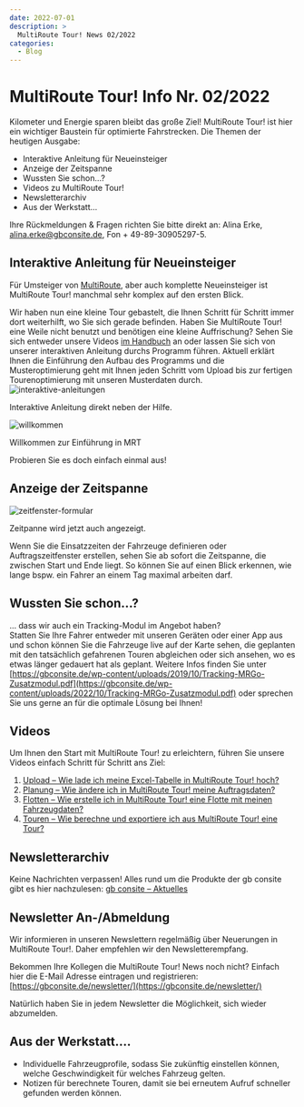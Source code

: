 ```yaml
---
date: 2022-07-01
description: >
  MultiRoute Tour! News 02/2022
categories:
  - Blog
---
```


# MultiRoute Tour! Info Nr. 02/2022

Kilometer und Energie sparen bleibt das große Ziel! MultiRoute Tour! ist hier ein wichtiger Baustein für optimierte Fahrstrecken.
Die Themen der heutigen Ausgabe:

- Interaktive Anleitung für Neueinsteiger
- Anzeige der Zeitspanne
- Wussten Sie schon…?
- Videos zu MultiRoute Tour!
- Newsletterarchiv
- Aus der Werkstatt…

<!-- more -->

Ihre Rückmeldungen & Fragen richten Sie bitte direkt an: Alina Erke, alina.erke@gbconsite.de, Fon + 49-89-30905297-5.

## Interaktive Anleitung für Neueinsteiger

Für Umsteiger von [MultiRoute](http://www.multiroute.de), aber auch komplette Neueinsteiger ist MultiRoute Tour! manchmal sehr komplex auf den ersten Blick.

Wir haben nun eine kleine Tour gebastelt, die Ihnen Schritt für Schritt immer dort weiterhilft, wo Sie sich gerade befinden. Haben Sie MultiRoute Tour! eine Weile nicht benutzt und benötigen eine kleine Auffrischung? Sehen Sie sich entweder unsere Videos [im Handbuch](https://tour.multiroute.de/handbuch/uebersicht/) an oder lassen Sie sich von unserer interaktiven Anleitung durchs Programm führen. Aktuell erklärt Ihnen die Einführung den Aufbau des Programms und die Musteroptimierung geht mit Ihnen jeden Schritt vom Upload bis zur fertigen Tourenoptimierung mit unseren Musterdaten durch.
![interaktive-anleitungen](https://github.com/gbconsite/MultiRoute-Tour/assets/99329016/0f00ba09-55cf-44e1-95e6-d706607e59e3)

Interaktive Anleitung direkt neben der Hilfe.

![willkommen](https://github.com/gbconsite/MultiRoute-Tour/assets/99329016/a2ee738d-fd55-40a8-bcac-275b241f8b77)

Willkommen zur Einführung in MRT

Probieren Sie es doch einfach einmal aus!

## Anzeige der Zeitspanne


![zeitfenster-formular](https://github.com/gbconsite/MultiRoute-Tour/assets/99329016/d71959b7-4949-4330-b5cb-c0fded529c9a)

Zeitpanne wird jetzt auch angezeigt.

Wenn Sie die Einsatzzeiten der Fahrzeuge definieren oder Auftragszeitfenster erstellen, sehen Sie ab sofort die Zeitspanne, die zwischen Start und Ende liegt. So können Sie auf einen Blick erkennen, wie lange bspw. ein Fahrer an einem Tag maximal arbeiten darf.  


## Wussten Sie schon…?

… dass wir auch ein Tracking-Modul im Angebot haben?  
Statten Sie Ihre Fahrer entweder mit unseren Geräten oder einer App aus und schon können Sie die Fahrzeuge live auf der Karte sehen, die geplanten mit den tatsächlich gefahrenen Touren abgleichen oder sich ansehen, wo es etwas länger gedauert hat als geplant.   Weitere Infos finden Sie unter [https://gbconsite.de/wp-content/uploads/2019/10/Tracking-MRGo-Zusatzmodul.pdf](https://gbconsite.de/wp-content/uploads/2022/10/Tracking-MRGo-Zusatzmodul.pdf) oder sprechen Sie uns gerne an für die optimale Lösung bei Ihnen!

## Videos

Um Ihnen den Start mit MultiRoute Tour! zu erleichtern, führen Sie unsere Videos einfach Schritt für Schritt ans Ziel:

1. [Upload – Wie lade ich meine Excel-Tabelle in MultiRoute Tour! hoch?](https://youtu.be/MH_X33FIeZ4)
2. [Planung – Wie ändere ich in MultiRoute Tour! meine Auftragsdaten?](https://youtu.be/6g8or6JhefA)
3. [Flotten – Wie erstelle ich in MultiRoute Tour! eine Flotte mit meinen Fahrzeugdaten?](https://youtu.be/P-ZWiFxW47w)
4. [Touren – Wie berechne und exportiere ich aus MultiRoute Tour! eine Tour?](https://youtu.be/KBVUdJhmuG0)

## Newsletterarchiv

Keine Nachrichten verpassen! Alles rund um die Produkte der gb consite gibt es hier nachzulesen: [gb consite – Aktuelles](https://gbconsite.de/aktuelles/)


## Newsletter An-/Abmeldung

Wir informieren in unseren Newslettern regelmäßig über Neuerungen in MultiRoute Tour!. Daher empfehlen wir den Newsletterempfang.

Bekommen Ihre Kollegen die MultiRoute Tour! News noch nicht? Einfach hier die E-Mail Adresse eintragen und registrieren:
[https://gbconsite.de/newsletter/](https://gbconsite.de/newsletter/)

Natürlich haben Sie in jedem Newsletter die Möglichkeit, sich wieder abzumelden.

## Aus der Werkstatt….

- Individuelle Fahrzeugprofile, sodass Sie zukünftig einstellen können, welche Geschwindigkeit für welches Fahrzeug gelten.
- Notizen für berechnete Touren, damit sie bei erneutem Aufruf schneller gefunden werden können.


